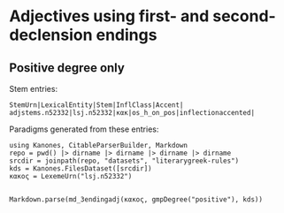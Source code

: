 # Adjectives using first- and  second-declension endings



## Positive degree only

Stem entries:

```
StemUrn|LexicalEntity|Stem|InflClass|Accent|
adjstems.n52332|lsj.n52332|κακ|os_h_on_pos|inflectionaccented|
```

Paradigms generated from these entries:



```@eval
using Kanones, CitableParserBuilder, Markdown
repo = pwd() |> dirname |> dirname |> dirname |> dirname
srcdir = joinpath(repo, "datasets", "literarygreek-rules") 
kds = Kanones.FilesDataset([srcdir])
κακος = LexemeUrn("lsj.n52332")


Markdown.parse(md_3endingadj(κακος, gmpDegree("positive"), kds))
```
